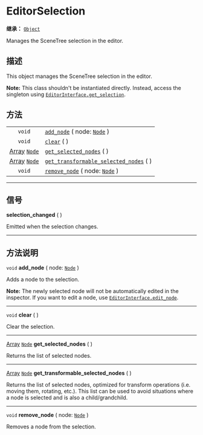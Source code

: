 <!-- ⚠ 请勿编辑本文件 ⚠ -->
<!-- 本文档使用脚本从 WeDot 引擎源码仓库生成。 -->
<!-- 生成脚本：https://github.com/WeDot-Engine/WeDot/tree/4.3/doc/tools/make_md.py； -->
<!-- 原文件：https://github.com/WeDot-Engine/WeDot/tree/4.3/doc/classes/EditorSelection.xml。 -->

<div id="_class_editorselection"></div>

# EditorSelection

**继承：** [`Object`](class_object.md)

Manages the SceneTree selection in the editor.

## 描述

This object manages the SceneTree selection in the editor.

 **Note:** This class shouldn't be instantiated directly. Instead, access the singleton using [`EditorInterface.get_selection`](#class_editorinterface_method_get_selection).

## 方法

|||
|:-:|:--|
| `void`                                          | [`add_node`](class_editorselectionmd#class_editorselection_method_add_node) ( node: [`Node`](class_node.md) )                   |
| `void`                                          | [`clear`](class_editorselectionmd#class_editorselection_method_clear) ( )                                                       |
| [Array](class_array.md) [`Node`](class_node.md) | [`get_selected_nodes`](class_editorselectionmd#class_editorselection_method_get_selected_nodes) ( )                             |
| [Array](class_array.md) [`Node`](class_node.md) | [`get_transformable_selected_nodes`](class_editorselectionmd#class_editorselection_method_get_transformable_selected_nodes) ( ) |
| `void`                                          | [`remove_node`](class_editorselectionmd#class_editorselection_method_remove_node) ( node: [`Node`](class_node.md) )             |

<!-- rst-class:: classref-section-separator -->

---

## 信号

<div id="_class_class_editorselection_signal_selection_changed"></div>

**selection_changed** ( ) <div id="class_editorselection_signal_selection_changed"></div>

Emitted when the selection changes.

<!-- rst-class:: classref-section-separator -->

---

## 方法说明

<div id="_class_editorselection_method_add_node"></div>

`void` **add_node** ( node: [`Node`](class_node.md) )<div id="class_editorselection_method_add_node"></div>

Adds a node to the selection.

 **Note:** The newly selected node will not be automatically edited in the inspector. If you want to edit a node, use [`EditorInterface.edit_node`](#class_editorinterface_method_edit_node).

<!-- rst-class:: classref-item-separator -->

---

<div id="_class_editorselection_method_clear"></div>

`void` **clear** ( )<div id="class_editorselection_method_clear"></div>

Clear the selection.

<!-- rst-class:: classref-item-separator -->

---

<div id="_class_editorselection_method_get_selected_nodes"></div>

[Array](class_array.md) [`Node`](class_node.md) **get_selected_nodes** ( )<div id="class_editorselection_method_get_selected_nodes"></div>

Returns the list of selected nodes.

<!-- rst-class:: classref-item-separator -->

---

<div id="_class_editorselection_method_get_transformable_selected_nodes"></div>

[Array](class_array.md) [`Node`](class_node.md) **get_transformable_selected_nodes** ( )<div id="class_editorselection_method_get_transformable_selected_nodes"></div>

Returns the list of selected nodes, optimized for transform operations (i.e. moving them, rotating, etc.). This list can be used to avoid situations where a node is selected and is also a child/grandchild.

<!-- rst-class:: classref-item-separator -->

---

<div id="_class_editorselection_method_remove_node"></div>

`void` **remove_node** ( node: [`Node`](class_node.md) )<div id="class_editorselection_method_remove_node"></div>

Removes a node from the selection.

[^virtual]: 本方法通常需要用户覆盖才能生效。
[^const]: 本方法无副作用，不会修改该实例的任何成员变量。
[^vararg]: 本方法除了能接受在此处描述的参数外，还能够继续接受任意数量的参数。
[^constructor]: 本方法用于构造某个类型。
[^static]: 调用本方法无需实例，可直接使用类名进行调用。
[^operator]: 本方法描述的是使用本类型作为左操作数的有效运算符。
[^bitfield]: 这个值是由下列位标志构成位掩码的整数。
[^void]: 无返回值。
